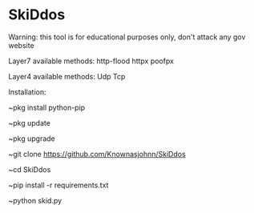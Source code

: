 # SkiDdos

Warning: this tool is for educational purposes only, don't attack any gov website

Layer7 available methods:
http-flood
httpx
poofpx

Layer4 available methods:
Udp
Tcp

Installation:

~pkg install python-pip

~pkg update

~pkg upgrade

~git clone https://github.com/Knownasjohnn/SkiDdos

~cd SkiDdos

~pip install -r requirements.txt

~python skid.py
